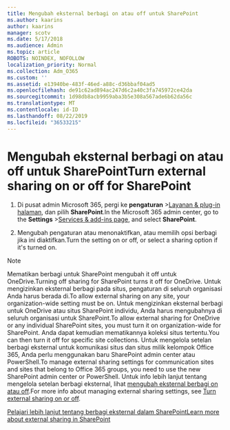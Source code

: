 ```yaml
---
title: Mengubah eksternal berbagi on atau off untuk SharePoint
ms.author: kaarins
author: kaarins
manager: scotv
ms.date: 5/17/2018
ms.audience: Admin
ms.topic: article
ROBOTS: NOINDEX, NOFOLLOW
localization_priority: Normal
ms.collection: Adm_O365
ms.custom: ''
ms.assetid: e13940be-483f-46ed-a88c-d36bbaf04ad5
ms.openlocfilehash: de91c62ad894ac247d6c2a40c3fa745972ce42da
ms.sourcegitcommit: 1d98db8acb9959aba3b5e308a567ade6b62da56c
ms.translationtype: MT
ms.contentlocale: id-ID
ms.lasthandoff: 08/22/2019
ms.locfileid: "36533215"
---
```

# <a name="turn-external-sharing-on-or-off-for-sharepoint"></a><span data-ttu-id="ccd09-102">Mengubah eksternal berbagi on atau off untuk SharePoint</span><span class="sxs-lookup"><span data-stu-id="ccd09-102">Turn external sharing on or off for SharePoint</span></span>

1. <span data-ttu-id="ccd09-103">Di pusat admin Microsoft 365, pergi ke **pengaturan** >[Layanan &amp; plug-in halaman](https://portal.office.com/adminportal/home#/Settings/ServicesAndAddIns), dan pilih **SharePoint**.</span><span class="sxs-lookup"><span data-stu-id="ccd09-103">In the Microsoft 365 admin center, go to the **Settings** >[Services &amp; add-ins page](https://portal.office.com/adminportal/home#/Settings/ServicesAndAddIns), and select **SharePoint**.</span></span>
    
2. <span data-ttu-id="ccd09-104">Mengubah pengaturan atau menonaktifkan, atau memilih opsi berbagi jika ini diaktifkan.</span><span class="sxs-lookup"><span data-stu-id="ccd09-104">Turn the setting on or off, or select a sharing option if it's turned on.</span></span>
    
> [!NOTE]
> <span data-ttu-id="ccd09-105">Mematikan berbagi untuk SharePoint mengubah it off untuk OneDrive.</span><span class="sxs-lookup"><span data-stu-id="ccd09-105">Turning off sharing for SharePoint turns it off for OneDrive.</span></span> <span data-ttu-id="ccd09-106">Untuk mengizinkan eksternal berbagi pada situs, pengaturan di seluruh organisasi Anda harus berada di.</span><span class="sxs-lookup"><span data-stu-id="ccd09-106">To allow external sharing on any site, your organization-wide setting must be on.</span></span> <span data-ttu-id="ccd09-107">Untuk mengizinkan eksternal berbagi untuk OneDrive atau situs SharePoint individu, Anda harus mengubahnya di seluruh organisasi untuk SharePoint.</span><span class="sxs-lookup"><span data-stu-id="ccd09-107">To allow external sharing for OneDrive or any individual SharePoint sites, you must turn it on organization-wide for SharePoint.</span></span> <span data-ttu-id="ccd09-108">Anda dapat kemudian mematikannya koleksi situs tertentu.</span><span class="sxs-lookup"><span data-stu-id="ccd09-108">You can then turn it off for specific site collections.</span></span> <span data-ttu-id="ccd09-109">Untuk mengelola setelan berbagi eksternal untuk komunikasi situs dan situs milik kelompok Office 365, Anda perlu menggunakan baru SharePoint admin center atau PowerShell.</span><span class="sxs-lookup"><span data-stu-id="ccd09-109">To manage external sharing settings for communication sites and sites that belong to Office 365 groups, you need to use the new SharePoint admin center or PowerShell.</span></span> <span data-ttu-id="ccd09-110">Untuk info lebih lanjut tentang mengelola setelan berbagi eksternal, lihat [mengubah eksternal berbagi on atau off](https://go.microsoft.com/fwlink/?linkid=866426).</span><span class="sxs-lookup"><span data-stu-id="ccd09-110">For more info about managing external sharing settings, see [Turn external sharing on or off](https://go.microsoft.com/fwlink/?linkid=866426).</span></span> 
  
[<span data-ttu-id="ccd09-111">Pelajari lebih lanjut tentang berbagi eksternal dalam SharePoint</span><span class="sxs-lookup"><span data-stu-id="ccd09-111">Learn more about external sharing in SharePoint</span></span>](https://go.microsoft.com/fwlink/?linkid=734908)
  

